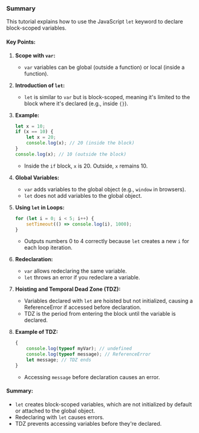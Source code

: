 ### Summary

This tutorial explains how to use the JavaScript `let` keyword to declare block-scoped variables.

#### Key Points:

1. **Scope with `var`:**
   - `var` variables can be global (outside a function) or local (inside a function).

2. **Introduction of `let`:**
   - `let` is similar to `var` but is block-scoped, meaning it's limited to the block where it's declared (e.g., inside `{}`).

3. **Example:**
   ```javascript
   let x = 10;
   if (x == 10) {
       let x = 20;
       console.log(x); // 20 (inside the block)
   }
   console.log(x); // 10 (outside the block)
   ```
   - Inside the `if` block, `x` is 20. Outside, `x` remains 10.

4. **Global Variables:**
   - `var` adds variables to the global object (e.g., `window` in browsers).
   - `let` does not add variables to the global object.

5. **Using `let` in Loops:**
   ```javascript
   for (let i = 0; i < 5; i++) {
       setTimeout(() => console.log(i), 1000);
   }
   ```
   - Outputs numbers 0 to 4 correctly because `let` creates a new `i` for each loop iteration.

6. **Redeclaration:**
   - `var` allows redeclaring the same variable.
   - `let` throws an error if you redeclare a variable.

7. **Hoisting and Temporal Dead Zone (TDZ):**
   - Variables declared with `let` are hoisted but not initialized, causing a ReferenceError if accessed before declaration.
   - TDZ is the period from entering the block until the variable is declared.

8. **Example of TDZ:**
   ```javascript
   {
       console.log(typeof myVar); // undefined
       console.log(typeof message); // ReferenceError
       let message; // TDZ ends
   }
   ```
   - Accessing `message` before declaration causes an error.

#### Summary:
- `let` creates block-scoped variables, which are not initialized by default or attached to the global object.
- Redeclaring with `let` causes errors.
- TDZ prevents accessing variables before they're declared.